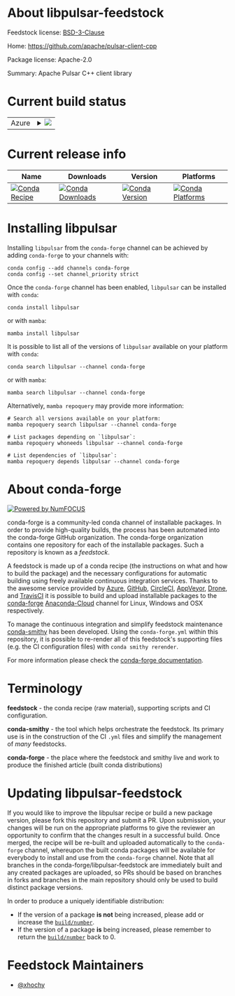 About libpulsar-feedstock
=========================

Feedstock license: [BSD-3-Clause](https://github.com/conda-forge/libpulsar-feedstock/blob/main/LICENSE.txt)

Home: https://github.com/apache/pulsar-client-cpp

Package license: Apache-2.0

Summary: Apache Pulsar C++ client library

Current build status
====================


<table>
    
  <tr>
    <td>Azure</td>
    <td>
      <details>
        <summary>
          <a href="https://dev.azure.com/conda-forge/feedstock-builds/_build/latest?definitionId=19629&branchName=main">
            <img src="https://dev.azure.com/conda-forge/feedstock-builds/_apis/build/status/libpulsar-feedstock?branchName=main">
          </a>
        </summary>
        <table>
          <thead><tr><th>Variant</th><th>Status</th></tr></thead>
          <tbody><tr>
              <td>linux_64_libprotobuf3.21</td>
              <td>
                <a href="https://dev.azure.com/conda-forge/feedstock-builds/_build/latest?definitionId=19629&branchName=main">
                  <img src="https://dev.azure.com/conda-forge/feedstock-builds/_apis/build/status/libpulsar-feedstock?branchName=main&jobName=linux&configuration=linux%20linux_64_libprotobuf3.21" alt="variant">
                </a>
              </td>
            </tr><tr>
              <td>linux_64_libprotobuf4.23.2</td>
              <td>
                <a href="https://dev.azure.com/conda-forge/feedstock-builds/_build/latest?definitionId=19629&branchName=main">
                  <img src="https://dev.azure.com/conda-forge/feedstock-builds/_apis/build/status/libpulsar-feedstock?branchName=main&jobName=linux&configuration=linux%20linux_64_libprotobuf4.23.2" alt="variant">
                </a>
              </td>
            </tr><tr>
              <td>linux_aarch64_libprotobuf3.21</td>
              <td>
                <a href="https://dev.azure.com/conda-forge/feedstock-builds/_build/latest?definitionId=19629&branchName=main">
                  <img src="https://dev.azure.com/conda-forge/feedstock-builds/_apis/build/status/libpulsar-feedstock?branchName=main&jobName=linux&configuration=linux%20linux_aarch64_libprotobuf3.21" alt="variant">
                </a>
              </td>
            </tr><tr>
              <td>linux_aarch64_libprotobuf4.23.2</td>
              <td>
                <a href="https://dev.azure.com/conda-forge/feedstock-builds/_build/latest?definitionId=19629&branchName=main">
                  <img src="https://dev.azure.com/conda-forge/feedstock-builds/_apis/build/status/libpulsar-feedstock?branchName=main&jobName=linux&configuration=linux%20linux_aarch64_libprotobuf4.23.2" alt="variant">
                </a>
              </td>
            </tr><tr>
              <td>linux_ppc64le_libprotobuf3.21</td>
              <td>
                <a href="https://dev.azure.com/conda-forge/feedstock-builds/_build/latest?definitionId=19629&branchName=main">
                  <img src="https://dev.azure.com/conda-forge/feedstock-builds/_apis/build/status/libpulsar-feedstock?branchName=main&jobName=linux&configuration=linux%20linux_ppc64le_libprotobuf3.21" alt="variant">
                </a>
              </td>
            </tr><tr>
              <td>linux_ppc64le_libprotobuf4.23.2</td>
              <td>
                <a href="https://dev.azure.com/conda-forge/feedstock-builds/_build/latest?definitionId=19629&branchName=main">
                  <img src="https://dev.azure.com/conda-forge/feedstock-builds/_apis/build/status/libpulsar-feedstock?branchName=main&jobName=linux&configuration=linux%20linux_ppc64le_libprotobuf4.23.2" alt="variant">
                </a>
              </td>
            </tr><tr>
              <td>osx_64_libprotobuf3.21</td>
              <td>
                <a href="https://dev.azure.com/conda-forge/feedstock-builds/_build/latest?definitionId=19629&branchName=main">
                  <img src="https://dev.azure.com/conda-forge/feedstock-builds/_apis/build/status/libpulsar-feedstock?branchName=main&jobName=osx&configuration=osx%20osx_64_libprotobuf3.21" alt="variant">
                </a>
              </td>
            </tr><tr>
              <td>osx_64_libprotobuf4.23.2</td>
              <td>
                <a href="https://dev.azure.com/conda-forge/feedstock-builds/_build/latest?definitionId=19629&branchName=main">
                  <img src="https://dev.azure.com/conda-forge/feedstock-builds/_apis/build/status/libpulsar-feedstock?branchName=main&jobName=osx&configuration=osx%20osx_64_libprotobuf4.23.2" alt="variant">
                </a>
              </td>
            </tr><tr>
              <td>osx_arm64_libprotobuf3.21</td>
              <td>
                <a href="https://dev.azure.com/conda-forge/feedstock-builds/_build/latest?definitionId=19629&branchName=main">
                  <img src="https://dev.azure.com/conda-forge/feedstock-builds/_apis/build/status/libpulsar-feedstock?branchName=main&jobName=osx&configuration=osx%20osx_arm64_libprotobuf3.21" alt="variant">
                </a>
              </td>
            </tr><tr>
              <td>osx_arm64_libprotobuf4.23.2</td>
              <td>
                <a href="https://dev.azure.com/conda-forge/feedstock-builds/_build/latest?definitionId=19629&branchName=main">
                  <img src="https://dev.azure.com/conda-forge/feedstock-builds/_apis/build/status/libpulsar-feedstock?branchName=main&jobName=osx&configuration=osx%20osx_arm64_libprotobuf4.23.2" alt="variant">
                </a>
              </td>
            </tr>
          </tbody>
        </table>
      </details>
    </td>
  </tr>
</table>

Current release info
====================

| Name | Downloads | Version | Platforms |
| --- | --- | --- | --- |
| [![Conda Recipe](https://img.shields.io/badge/recipe-libpulsar-green.svg)](https://anaconda.org/conda-forge/libpulsar) | [![Conda Downloads](https://img.shields.io/conda/dn/conda-forge/libpulsar.svg)](https://anaconda.org/conda-forge/libpulsar) | [![Conda Version](https://img.shields.io/conda/vn/conda-forge/libpulsar.svg)](https://anaconda.org/conda-forge/libpulsar) | [![Conda Platforms](https://img.shields.io/conda/pn/conda-forge/libpulsar.svg)](https://anaconda.org/conda-forge/libpulsar) |

Installing libpulsar
====================

Installing `libpulsar` from the `conda-forge` channel can be achieved by adding `conda-forge` to your channels with:

```
conda config --add channels conda-forge
conda config --set channel_priority strict
```

Once the `conda-forge` channel has been enabled, `libpulsar` can be installed with `conda`:

```
conda install libpulsar
```

or with `mamba`:

```
mamba install libpulsar
```

It is possible to list all of the versions of `libpulsar` available on your platform with `conda`:

```
conda search libpulsar --channel conda-forge
```

or with `mamba`:

```
mamba search libpulsar --channel conda-forge
```

Alternatively, `mamba repoquery` may provide more information:

```
# Search all versions available on your platform:
mamba repoquery search libpulsar --channel conda-forge

# List packages depending on `libpulsar`:
mamba repoquery whoneeds libpulsar --channel conda-forge

# List dependencies of `libpulsar`:
mamba repoquery depends libpulsar --channel conda-forge
```


About conda-forge
=================

[![Powered by
NumFOCUS](https://img.shields.io/badge/powered%20by-NumFOCUS-orange.svg?style=flat&colorA=E1523D&colorB=007D8A)](https://numfocus.org)

conda-forge is a community-led conda channel of installable packages.
In order to provide high-quality builds, the process has been automated into the
conda-forge GitHub organization. The conda-forge organization contains one repository
for each of the installable packages. Such a repository is known as a *feedstock*.

A feedstock is made up of a conda recipe (the instructions on what and how to build
the package) and the necessary configurations for automatic building using freely
available continuous integration services. Thanks to the awesome service provided by
[Azure](https://azure.microsoft.com/en-us/services/devops/), [GitHub](https://github.com/),
[CircleCI](https://circleci.com/), [AppVeyor](https://www.appveyor.com/),
[Drone](https://cloud.drone.io/welcome), and [TravisCI](https://travis-ci.com/)
it is possible to build and upload installable packages to the
[conda-forge](https://anaconda.org/conda-forge) [Anaconda-Cloud](https://anaconda.org/)
channel for Linux, Windows and OSX respectively.

To manage the continuous integration and simplify feedstock maintenance
[conda-smithy](https://github.com/conda-forge/conda-smithy) has been developed.
Using the ``conda-forge.yml`` within this repository, it is possible to re-render all of
this feedstock's supporting files (e.g. the CI configuration files) with ``conda smithy rerender``.

For more information please check the [conda-forge documentation](https://conda-forge.org/docs/).

Terminology
===========

**feedstock** - the conda recipe (raw material), supporting scripts and CI configuration.

**conda-smithy** - the tool which helps orchestrate the feedstock.
                   Its primary use is in the construction of the CI ``.yml`` files
                   and simplify the management of *many* feedstocks.

**conda-forge** - the place where the feedstock and smithy live and work to
                  produce the finished article (built conda distributions)


Updating libpulsar-feedstock
============================

If you would like to improve the libpulsar recipe or build a new
package version, please fork this repository and submit a PR. Upon submission,
your changes will be run on the appropriate platforms to give the reviewer an
opportunity to confirm that the changes result in a successful build. Once
merged, the recipe will be re-built and uploaded automatically to the
`conda-forge` channel, whereupon the built conda packages will be available for
everybody to install and use from the `conda-forge` channel.
Note that all branches in the conda-forge/libpulsar-feedstock are
immediately built and any created packages are uploaded, so PRs should be based
on branches in forks and branches in the main repository should only be used to
build distinct package versions.

In order to produce a uniquely identifiable distribution:
 * If the version of a package **is not** being increased, please add or increase
   the [``build/number``](https://docs.conda.io/projects/conda-build/en/latest/resources/define-metadata.html#build-number-and-string).
 * If the version of a package **is** being increased, please remember to return
   the [``build/number``](https://docs.conda.io/projects/conda-build/en/latest/resources/define-metadata.html#build-number-and-string)
   back to 0.

Feedstock Maintainers
=====================

* [@xhochy](https://github.com/xhochy/)

